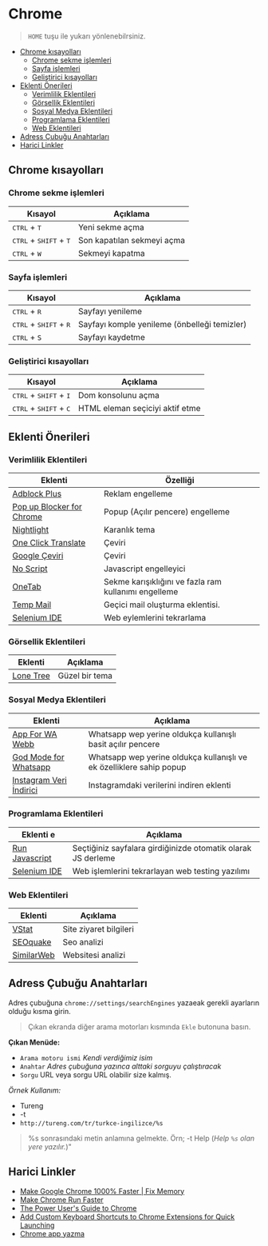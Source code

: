 # Chrome <!-- omit in toc -->

> `HOME` tuşu ile yukarı yönlenebilrsiniz.

- [Chrome kısayolları](#chrome-k%C4%B1sayollar%C4%B1)
  - [Chrome sekme işlemleri](#chrome-sekme-i%C5%9Flemleri)
  - [Sayfa işlemleri](#sayfa-i%C5%9Flemleri)
  - [Geliştirici kısayolları](#geli%C5%9Ftirici-k%C4%B1sayollar%C4%B1)
- [Eklenti Önerileri](#eklenti-%C3%B6nerileri)
  - [Verimlilik Eklentileri](#verimlilik-eklentileri)
  - [Görsellik Eklentileri](#g%C3%B6rsellik-eklentileri)
  - [Sosyal Medya Eklentileri](#sosyal-medya-eklentileri)
  - [Programlama Eklentileri](#programlama-eklentileri)
  - [Web Eklentileri](#web-eklentileri)
- [Adress Çubuğu Anahtarları](#adress-%C3%A7ubu%C4%9Fu-anahtarlar%C4%B1)
- [Harici Linkler](#harici-linkler)

## Chrome kısayolları

### Chrome sekme işlemleri

| Kısayol                                           | Açıklama                   |
| ------------------------------------------------- | -------------------------- |
| <kbd>CTRL</kbd> + <kbd>T</kbd>                    | Yeni sekme açma            |
| <kbd>CTRL</kbd> + <kbd>SHIFT</kbd> + <kbd>T</kbd> | Son kapatılan sekmeyi açma |
| <kbd>CTRL</kbd> + <kbd>W</kbd>                    | Sekmeyi kapatma            |

### Sayfa işlemleri

| Kısayol                                           | Açıklama                                     |
| ------------------------------------------------- | -------------------------------------------- |
| <kbd>CTRL</kbd> + <kbd>R</kbd>                    | Sayfayı yenileme                             |
| <kbd>CTRL</kbd> + <kbd>SHIFT</kbd> + <kbd>R</kbd> | Sayfayı komple yenileme (önbelleği temizler) |
| <kbd>CTRL</kbd> + `S`                             | Sayfayı kaydetme                             |

### Geliştirici kısayolları

| Kısayol                                           | Açıklama                        |
| ------------------------------------------------- | ------------------------------- |
| <kbd>CTRL</kbd> + <kbd>SHIFT</kbd> + <kbd>I</kbd> | Dom konsolunu açma              |
| <kbd>CTRL</kbd> + <kbd>SHIFT</kbd> + <kbd>C</kbd> | HTML eleman seçiciyi aktif etme |

## Eklenti Önerileri

### Verimlilik Eklentileri

| Eklenti                     | Özelliği                                             |
| --------------------------- | ---------------------------------------------------- |
| [Adblock Plus]              | Reklam engelleme                                     |
| [Pop up Blocker for Chrome] | Popup (Açılır pencere) engelleme                     |
| [Nightlight]                | Karanlık tema                                        |
| [One Click Translate]       | Çeviri                                               |
| [Google Çeviri]             | Çeviri                                               |
| [No Script]                 | Javascript engelleyici                               |
| [OneTab]                    | Sekme karışıklığını ve fazla ram kullanımı engelleme |
| [Temp Mail]                 | Geçici mail oluşturma eklentisi.                     |
| [Selenium IDE]              | Web eylemlerini tekrarlama                           |

### Görsellik Eklentileri

| Eklenti                                                                                           | Açıklama       |
| ------------------------------------------------------------------------------------------------- | -------------- |
| [Lone Tree](https://chrome.google.com/webstore/detail/lone-tree/gdcbilggakcddojcadnfeckbpoomdmii) | Güzel bir tema |

### Sosyal Medya Eklentileri

| Eklenti                                                                                                                         | Açıklama                                                             |
| ------------------------------------------------------------------------------------------------------------------------------- | -------------------------------------------------------------------- |
| [App For WA Webb](https://chrome.google.com/webstore/detail/app-for-wa-web/bpocngoedbjmnmkngoohaccdmidcjjhm?hl=en)              | Whatsapp wep yerine oldukça kullanışlı basit açılır pencere          |
| [God Mode for Whatsapp](https://chrome.google.com/webstore/detail/god-mode-for-whatsapp/cgdfebhnckdgckcjhidjnochmahdohad)       | Whatsapp wep yerine oldukça kullanışlı ve ek özelliklere sahip popup |
| [Instagram Veri İndirici](https://chrome.google.com/webstore/detail/batch-media-saver-from-in/plmnmnpijgncjompjiccojbccinacefh) | Instagramdaki verilerini indiren eklenti                             |

### Programlama Eklentileri

| Eklenti                                                   e                                                 | Açıklama                                                     |
| ----------------------------------------------------------------------------------------------------------- | ------------------------------------------------------------ |
| [Run Javascript](https://chrome.google.com/webstore/detail/run-javascript/lmilalhkkdhfieeienjbiicclobibjao) | Seçtiğiniz sayfalara girdiğinizde otomatik olarak JS derleme |
| [Selenium IDE](https://chrome.google.com/webstore/detail/selenium-ide/mooikfkahbdckldjjndioackbalphokd)     | Web işlemlerini tekrarlayan web testing yazılımı             |

### Web Eklentileri

| Eklenti      | Açıklama               |
| ------------ | ---------------------- |
| [VStat]      | Site ziyaret bilgileri |
| [SEOquake]   | Seo analizi            |
| [SimilarWeb] | Websitesi analizi      |

## Adress Çubuğu Anahtarları

Adres çubuğuna `chrome://settings/searchEngines` yazaeak gerekli ayarların olduğu kısma girin.

> Çıkan ekranda diğer arama motorları kısmında `Ekle` butonuna basın.

**Çıkan Menüde:**

- `Arama motoru ismi` *Kendi verdiğimiz isim*
- `Anahtar` *Adres çubuğuna yazınca alttaki sorguyu çalıştıracak*
- `Sorgu` URL veya sorgu URL olabilir size kalmış.

*Örnek Kullanım:*

- Tureng
- -t
- `http://tureng.com/tr/turkce-ingilizce/%s`

> %s sonrasındaki metin anlamına gelmekte. Örn; -t Help (*Help `%s` olan yere yazılır.*)"

## Harici Linkler

- [Make Google Chrome 1000% Faster | Fix Memory](https://www.youtube.com/watch?v=6pjDn3m4rsU&list=PL1m1AtfGwsxmeK4bsX9IvcVS8jRvj0cly&index=2&t=0s)
- [Make Chrome Run Faster](https://www.techspot.com/article/1193-chrome-performance-memory-tweaks/)
- [The Power User's Guide to Chrome](https://lifehacker.com/the-power-users-guide-to-google-chrome-5045904)
- [Add Custom Keyboard Shortcuts to Chrome Extensions for Quick Launching](https://lifehacker.com/add-custom-keyboard-shortcuts-to-chrome-extensions-for-1595322121)
- [Chrome app yazma]

[Adblock Plus]: https://chrome.google.com/webstore/detail/adblock-plus/cfhdojbkjhnklbpkdaibdccddilifddb
[Pop up Blocker for Chrome]: https://chrome.google.com/webstore/detail/pop-up-blocker-for-chrome/bkkbcggnhapdmkeljlodobbkopceiche
[Google Çeviri]: https://chrome.google.com/webstore/detail/google-translate/aapbdbdomjkkjkaonfhkkikfgjllcleb
[OneTab]: https://chrome.google.com/webstore/detail/onetab/chphlpgkkbolifaimnlloiipkdnihall?hl=tr
[Temp Mail]: https://chrome.google.com/webstore/detail/temp-mail-disposable-temp/inojafojbhdpnehkhhfjalgjjobnhomj
[Selenium IDE]: https://chrome.google.com/webstore/detail/selenium-ide/mooikfkahbdckldjjndioackbalphokd
[No Script]: https://chrome.google.com/webstore/detail/noscript/doojmbjmlfjjnbmnoijecmcbfeoakpjm/related?hl=en
[Privacy Badger]: https://chrome.google.com/webstore/detail/privacy-badger/pkehgijcmpdhfbdbbnkijodmdjhbjlgp?hl=en

<!-- Web programlama -->
[SimilarWeb]: https://chrome.google.com/webstore/detail/similarweb-traffic-rank-w/hoklmmgfnpapgjgcpechhaamimifchmp?hl=en
[SEOquake]: https://chrome.google.com/webstore/detail/seoquake/akdgnmcogleenhbclghghlkkdndkjdjc?hl=en
[VStat]: https://chrome.google.com/webstore/detail/vstat-visit-statistics-an/bohliiapbjnbphkefjiakajaimlleoma
[Nightlight]: https://chrome.google.com/webstore/detail/night-light/aionebabdognkieabomemdegmjedkked
[One Click Translate]: https://chrome.google.com/webstore/detail/one-click-translate/anhjddeakbabimdgmonfbnpbainknbfa/related

[Chrome app yazma]: https://developers.chrome.com/apps/first_app
